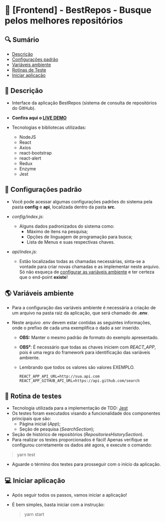 # 🎈 [Frontend] - BestRepos - Busque pelos melhores repositórios

##  🔍 Sumário

- [Descrição](#description)
- [Configurações padrão](#standard-configurations)
- [Variáveis ambiente](#environment-vars)
- [Rotinas de Teste](#test-routines)
- [Iniciar aplicação](#start-application)



## 📄 <a id="description">Descrição</a>

- Interface da aplicação BestRepos (sistema de consulta de repositórios do GitHub).
- **Confira aqui o <a href="https://best-repos.herokuapp.com/">LIVE DEMO</a>**
- Tecnologias e bibliotecas utilizadas:

  - NodeJS
  - React
  - Axios
  - react-bootstrap
  - react-alert
  - Redux
  - Enzyme
  - Jest



## 🔨 <a id="standard-configurations">Configurações padrão</a>

- Você pode acessar algumas configurações padrões do sistema pela pasta **config** e **api**, localizada dentro da pasta **src**.

- *config/index.js*:

  - Alguns dados padronizados do sistema como:
    - Máximo de itens na pesquisa;
    - Opções de linguagem de programação para busca;
    - Lista de Menus e suas respectivas chaves.

- *api/index.js:*

  - Estão localizadas todas as chamadas necessárias, sinta-se a vontade para criar novas chamadas e as implementar neste arquivo. Só não esqueça de <u>configurar as variáveis ambiente</u> e ter certeza que o end-point **existe**!

  

## 🌎 <a id="environment-vars">Variáveis ambiente</a>

- Para a configuração das variáveis ambiente é necessária a criação de um arquivo na pasta raiz da aplicação, que será chamado de **.env**.

- Neste arquivo .env devem estar contidas as seguintes informações, onde o prefixo de cada uma exemplifica o dado a ser inserido.

  - **OBS:** Manter o mesmo padrão de formato do exemplo apresentado.

  - **OBS²**: É necessário que todas as chaves iniciem com *REACT_APP*, pois é uma regra do framework para identificação das variáveis ambiente.

  - Lembrando que todos os valores são valores EXEMPLO.
  
    ````
    REACT_APP_API_URL=http://sua.api.com
    REACT_APP_GITHUB_API_URL=https://api.github.com/search
    ````

## 🦾 <a id="test-routines">Rotina de testes</a>

- Tecnologia utilizada para a implementação de TDD:  <a href="https://jestjs.io/">Jest</a>
- Os testes foram executados  visando a funcionalidade dos componentes principais que são:
  - Página inicial (*App*);
  - Seção de pesquisa (*SearchSection*);
- Seção de histórico de repositórios (*RepositoriesHistorySection*).
- Para realizar os testes proporcionados é fácil! Apenas verifique se configurou corretamente os dados até agora, e execute o comando:

> yarn test

- Aguarde o término dos testes para prosseguir com o início da aplicação.

  


## 💻 <a id="start-application">Iniciar aplicação</a>

- Após seguir todos os passos, vamos iniciar a aplicação!

- É bem simples, basta iniciar com a instrução:

  > yarn start






